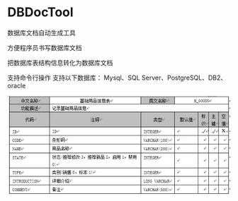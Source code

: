 DBDocTool
=========

数据库文档自动生成工具

方便程序员书写数据库文档

把数据库表结构信息转化为数据库文档

支持命令行操作
支持以下数据库：
Mysql、SQL Server、PostgreSQL、DB2、oracle

<img src="snapshot/1.jpg">
